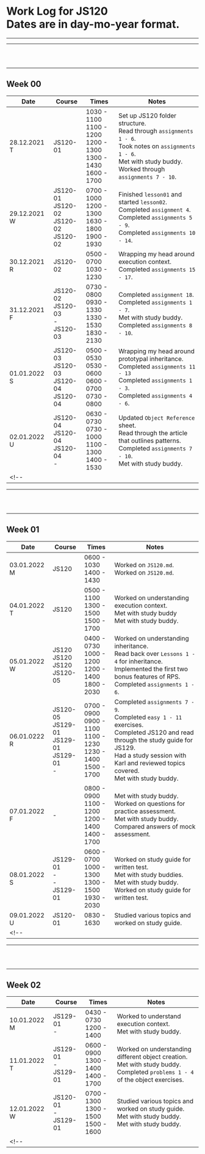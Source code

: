 # Work Log for JS120 <br> Dates are in day-mo-year format.

<hr>

<hr>
<br>
<br>
<hr>


## Week 00
| Date | Course | Times | Notes |  
| - | - | - | - |
| 28.12.2021 T | JS120-01 | 1030 - 1100 <br> 1100 - 1200 <br> 1200 - 1300 <br> 1300 - 1430 <br> 1600 - 1700 | Set up JS120 folder structure. <br> Read through `assignments 1 - 6`. <br> Took notes on `assignments 1 - 6`. <br> Met with study buddy. <br> Worked through `assignments 7 - 10`. |
| 29.12.2021 W | JS120-01 <br> JS120-02 <br> JS120-02 <br> JS120-02 | 0700 - 1000 <br> 1200 - 1300 <br> 1630 - 1800 <br> 1900 - 1930 | Finished `lesson01` and started `lesson02`. <br> Completed `assignment 4`. <br> Completed `assignments 5 - 9`. <br> Completed `assignments 10 - 14`. |  
| 30.12.2021 R | JS120-02 | 0500 - 0700 <br> 1030 - 1230 | Wrapping my head around execution context. <br> Completed `assignments 15 - 17`. | 
| 31.12.2021 F | JS120-02 <br> JS120-03 <br> - <br> JS120-03 | 0730 - 0800 <br> 0930 - 1330 <br> 1330 - 1530 <br> 1830 - 2130 | Completed `assignment 18`. <br> Completed `assignments 1 - 7`. <br> Met with study buddy. <br> Completed `assignments 8 - 10`. | 
| 01.01.2022 S | JS120-03 <br> JS120-03 <br> JS120-04 <br> JS120-04 | 0500 - 0530 <br> 0530 - 0600 <br> 0600 - 0700 <br> 0730 - 0800 | Wrapping my head around prototypal inheritance. <br> Completed `assignments 11 - 13` <br> Completed `assignments 1 - 3`. <br> Completed `assignments 4 - 6`. | 
| 02.01.2022 U | JS120-04 <br> JS120-04 <br> JS120-04 <br> - | 0630 - 0730 <br> 0730 - 1000 <br> 1100 - 1300 <br> 1400 - 1530 | Updated `Object Reference` sheet. <br> Read through the article that outlines patterns. <br> Completed `assignments 7 - 10`. <br> Met with study buddy. | 
<!-- |  |  |  |  | --> 

<hr>
<br>
<br>
<hr>

## Week 01
| Date | Course | Times | Notes |  
| - | - | - | - |
| 03.01.2022 M | JS120 | 0600 - 1030 <br> 1400 - 1430 | Worked on `JS120.md`. <br> Worked on `JS120.md`. | 
| 04.01.2022 T | JS120 | 0500 - 1100 <br> 1300 - 1500 <br> 1500 - 1700 | Worked on understanding execution context. <br> Met with study buddy <br> Met with study buddy. | 
| 05.01.2022 W | JS120 <br> JS120 <br> JS120 <br> JS120-05 | 0400 - 0730 <br> 1000 - 1200 <br> 1200 - 1400 <br> 1800 - 2030 | Worked on understanding inheritance. <br> Read back over `Lessons 1 - 4` for inheritance. <br> Implemented the first two bonus features of RPS. <br> Completed `assignments 1 - 6`. | 
| 06.01.0222 R | JS120-05 <br> JS129-01 <br> JS129-01 <br> JS129-01 <br> - | 0700 - 0900 <br> 0900 - 1100 <br> 1100 - 1230 <br> 1230 - 1400 <br> 1500 - 1700 | Completed `assignments 7 - 9`. <br> Completed `easy 1 - 11` exercises. <br> Completed JS120 and read through the study guide for JS129. <br> Had a study session with Karl and reviewed topics covered. <br> Met with study buddy. | 
| 07.01.2022 F | - | 0800 - 0900 <br> 1100 - 1200 <br> 1200 - 1400 <br> 1400 - 1700 | Met with study buddy. <br> Worked on questions for practice assessment. <br> Met with study buddy. <br> Compared answers of mock assessment. | 
| 08.01.2022 S | JS129-01 <br> - <br> - <br> JS129-01 | 0600 - 0700 <br> 1000 - 1300 <br> 1300 - 1500 <br> 1930 - 2030 | Worked on study guide for written test. <br> Met with study buddies. <br> Met with study buddy. <br> Worked on study guide for written test. | 
| 09.01.2022 U | JS120-01 | 0830 - 1630 | Studied various topics and worked on study guide. | 
<!-- |  |  |  |  | --> 

<hr>
<br>
<br>
<hr>

## Week 02
| Date | Course | Times | Notes |  
| - | - | - | - |
| 10.01.2022 M | JS129-01 <br> - | 0430 - 0730 <br> 1200 - 1400 | Worked to understand execution context. <br> Met with study buddy. | 
| 11.01.2022 T | JS129-01 <br> - <br> JS129-01 | 0600 - 0900 <br> 1300 - 1400 <br> 1400 - 1700 | Worked on understanding different object creation. <br> Met with study buddy. <br> Completed `problems 1 - 4` of the object exercises. | 
| 12.01.2022 W | JS120-01 <br> - <br> JS129-01 | 0700 - 1300 <br> 1300 - 1500 <br> 1500 - 1600 | Studied various topics and worked on study guide. <br> Met with study buddy. <br> Met with study buddy. | 
<!-- |  |  |  |  | --> 
